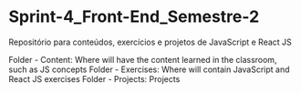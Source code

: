 # Sprint-4_Front-End_Semestre-2
Repositório para conteúdos, exercícios e projetos de JavaScript e React JS

Folder - Content: Where will have the content learned in the classroom, such as JS concepts
Folder - Exercises: Where will contain JavaScript and React JS exercises
Folder - Projects: Projects
